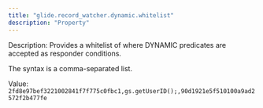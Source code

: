 ```yaml
---
title: "glide.record_watcher.dynamic.whitelist"
description: "Property"
---
```


Description: Provides a whitelist of <x> where <field>DYNAMIC<x> predicates are accepted as responder conditions.

The syntax is a comma-separated list.

Value: `2fd8e97bef3221002841f7f775c0fbc1,gs.getUserID();,90d1921e5f510100a9ad2572f2b477fe`